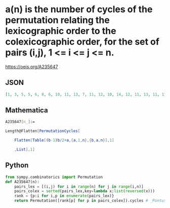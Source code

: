 # a\(n\) is the number of cycles of the permutation relating the lexicographic order to the colexicographic order, for the set of pairs \(i,j\), 1 <\= i <\= j <\= n\.
https://oeis.org/A235647
## JSON
```JSON
[1, 3, 5, 5, 6, 8, 6, 10, 11, 13, 7, 11, 12, 10, 14, 12, 11, 13, 11, 13, 12, 10, 18, 14, 17, 13, 15, 13, 18, 22, 16, 14, 17, 13, 19, 15, 18, 24, 20, 18, 21, 17, 21, 21, 18, 20, 18, 28, 21, 25, 21, 21, 24, 30, 26, 24, 23, 25, 25, 23, 22, 22, 32, 28, 27, 29, 21, 35, 30, 30, 26, 34, 29, 23, 35]
```
## Mathematica
```Mathematica
A235647[n_]:=
```
```Mathematica
Length@Flatten[PermutationCycles[
```
```Mathematica
    Flatten[Table[(b-1)b/2+a,{a,1,n},{b,a,n}],1]
```
```Mathematica
    ,List],1]
```
## Python
```Python
from sympy.combinatorics import Permutation
def A235647(n):
    pairs_lex = [(i,j) for i in range(n) for j in range(i,n)]
    pairs_colex = sorted(pairs_lex,key=lambda x:list(reversed(x)))
    rank = {p:i for i,p in enumerate(pairs_lex)}
    return Permutation([rank[p] for p in pairs_colex]).cycles # _Pontus von Brömssen_, Jun 18 2023
```
